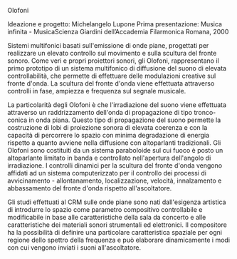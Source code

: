 Olofoni

Ideazione e progetto: Michelangelo Lupone
Prima presentazione: Musica infinita - MusicaScienza Giardini dell’Accademia Filarmonica Romana, 2000

Sistemi multifonici basati sull'emissione di onde piane, progettati per realizzare un elevato controllo sul movimento e sulla scultura del fronte sonoro. Come veri e propri proiettori sonori, gli Olofoni, rappresentano il primo prototipo di un sistema multifonico di diffusione del suono di elevata controllabilità, che permette di effettuare delle modulazioni creative sul fronte d'onda.
La scultura del fronte d'onda viene effettuata attraverso controlli in fase, ampiezza e frequenza sul segnale musicale.

La particolarità degli Olofoni è che l'irradiazione del suono viene effettuata attraverso un raddrizzamento dell'onda di propagazione di tipo tronco-conica in onda piana.
Questo tipo di propagazione del suono permette la costruzione di lobi di proiezione sonora di elevata coerenza e con la capacità di percorrere lo spazio con minima degradazione di energia rispetto a quanto avviene nella diffusione con altoparlanti tradizionali.
Gli Olofoni sono costituiti da un sistema paraboloide sul cui fuoco è posto un altoparlante limitato in banda e controllato nell'apertura dell'angolo di irradiazione. I controlli dinamici per la scultura del fronte d'onda vengono affidati ad un sistema computerizzato per il controllo dei processi di avvicinamento - allontanamento, localizzazione, velocità, innalzamento e abbassamento del fronte d'onda rispetto all'ascoltatore.

Gli studi effettuati al CRM sulle onde piane sono nati dall'esigenza artistica di introdurre lo spazio come parametro compositivo controllabile e modificabile in base alle caratteristiche della sala da concerto e alle caratteristiche dei materiali sonori strumentali ed elettronici. Il compositore ha la possibilità di definire una particolare caratteristica spaziale per ogni regione dello spettro della frequenza e può elaborare dinamicamente i modi con cui vengono inviati i suoni all'ascoltatore.
